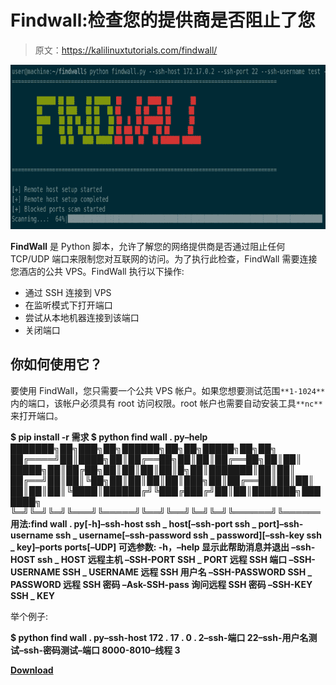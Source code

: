 # Findwall:检查您的提供商是否阻止了您

> 原文：<https://kalilinuxtutorials.com/findwall/>

[![](img//a8aa298b0551586702d6b2d5a81d1604.png)](https://blogger.googleusercontent.com/img/b/R29vZ2xl/AVvXsEgwCN_wY9X7N2XyPoJnQBTBjs6WapsWizT18xRHrq8TQw1qAkf0IbhZNJH75kHK--lq6cnW7DKVJZHMNTt76sz3O9KnfEPLjVEhHrWehSskZusI83eVWmb2rbwmItnpbLZfSWw1Bq_ks4Ii1cpI47yVf376ASs2U_qnoN8ver7z2OI77zTRWAcwwOzB/s728/FTiLy2nX0AAyUJQ.png)

**FindWall** 是 Python 脚本，允许了解您的网络提供商是否通过阻止任何 TCP/UDP 端口来限制您对互联网的访问。为了执行此检查，FindWall 需要连接您酒店的公共 VPS。FindWall 执行以下操作:

*   通过 SSH 连接到 VPS
*   在监听模式下打开端口
*   尝试从本地机器连接到该端口
*   关闭端口

## 你如何使用它？

要使用 FindWall，您只需要一个公共 VPS 帐户。如果您想要测试范围`**1-1024**`内的端口，该帐户必须具有 root 访问权限。root 帐户也需要自动安装工具`**nc**`来打开端口。

**$ pip install -r 需求
$ python find wall . py–help
███████╗██╗███╗██╗██████╗██╗██╗█████╗██╗██╗
██╔════╝██║████╗██║██╔══██╗██║██║██╔══██╗██║██║
█████╗██║██╔██╗██║██║██║██║█╗██║███████║██║██║
██╔══╝██║██║╚██╗██║██║██║██║███╗██║██╔══██║██║██║
██║██║██║╚████║██████╔╝╚███╔███╔╝██║██║███████╗███████╗
╚═╝╚═╝╚═╝╚═══╝╚═════╝╚══╝╚══╝╚═╝╚═╝╚══════╝╚══════
用法:find wall . py[-h]–ssh-host ssh _ host[–ssh-port ssh _ port]–ssh-username ssh _ username[–ssh-password ssh _ password][–ssh-key ssh _ key]–ports ports[–UDP]
可选参数:
-h，–help 显示此帮助消息并退出
–ssh-HOST ssh _ HOST 远程主机
–SSH-PORT SSH _ PORT 远程 SSH 端口
–SSH-USERNAME SSH _ USERNAME
远程 SSH 用户名
–SSH-PASSWORD SSH _ PASSWORD
远程 SSH 密码
–Ask-SSH-pass 询问远程 SSH 密码
–SSH-KEY SSH _ KEY**

举个例子:

**$ python find wall . py–ssh-host 172 . 17 . 0 . 2–ssh-端口 22–ssh-用户名测试–ssh-密码测试–端口 8000-8010–线程 3**

[**Download**](https://github.com/Peco602/findwall)